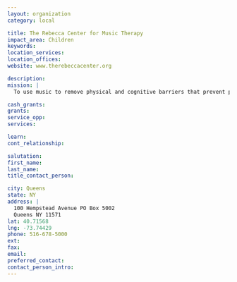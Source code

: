 ```yaml
---
layout: organization
category: local

title: The Rebecca Center for Music Therapy
impact_area: Children
keywords: 
location_services: 
location_offices: 
website: www.therebeccacenter.org

description: 
mission: |
  To use music to remove physical and cognitive barriers that prevent people with special needs from engaging in essential social interactions and life processes. 

cash_grants: 
grants: 
service_opp: 
services: 

learn: 
cont_relationship: 

salutation: 
first_name: 
last_name: 
title_contact_person: 

city: Queens
state: NY
address: |
  100 Hempstead Avenue PO Box 5002   
  Queens NY 11571
lat: 40.71568
lng: -73.74429
phone: 516-678-5000
ext: 
fax: 
email: 
preferred_contact: 
contact_person_intro: 
---
```

